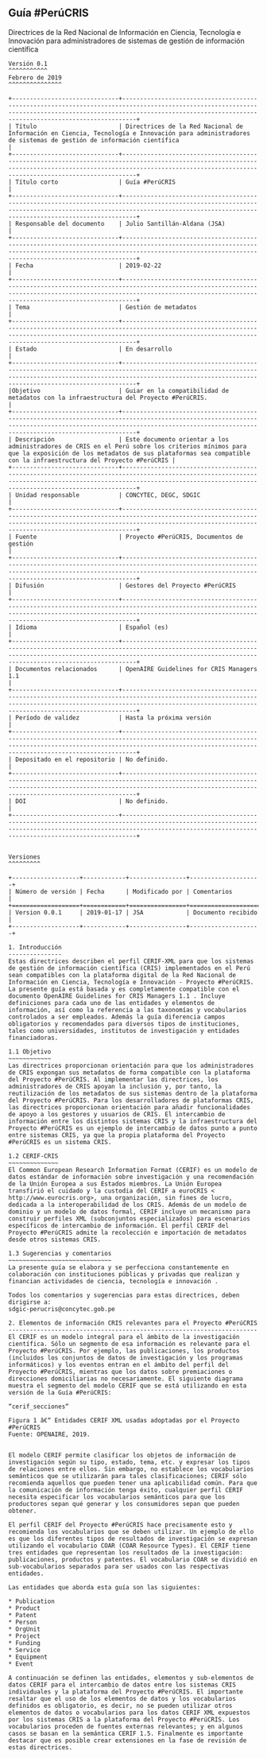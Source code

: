 Guía #PerúCRIS
--------------
Directrices de la Red Nacional de Información en Ciencia, Tecnología e Innovación para administradores de sistemas de gestión de información científica
~~~~~~~~~~~~~~~~~~~~~~~~~~~~~~~~~~~~~~~~~~~~~~~~~~~~~~~~~~~~~~~~~~~~~~~~~~~~~~~~~~~~~~~~~~~~~~~~~~~~~~~~~~~~~~~~~~~~~~~~~~~~~~~~~~~~~~~~~~~~~~~~~~~~~~~
Versión 0.1
^^^^^^^^^^^
Febrero de 2019
^^^^^^^^^^^^^^^

+------------------------------+----------------------------------------------------------------------------------------------------------------------------------------------------------------------------------------------------------------------+
| Título                       | Directrices de la Red Nacional de Información en Ciencia, Tecnología e Innovación para administradores de sistemas de gestión de información científica                                                              |
+------------------------------+----------------------------------------------------------------------------------------------------------------------------------------------------------------------------------------------------------------------+
| Título corto                 | Guía #PerúCRIS                                                                                                                                                                                                       |
+------------------------------+----------------------------------------------------------------------------------------------------------------------------------------------------------------------------------------------------------------------+
| Responsable del documento    | Julio Santillán-Aldana (JSA)                                                                                                                                                                                         |
+------------------------------+----------------------------------------------------------------------------------------------------------------------------------------------------------------------------------------------------------------------+
| Fecha                        | 2019-02-22                                                                                                                                                                                                           |
+------------------------------+----------------------------------------------------------------------------------------------------------------------------------------------------------------------------------------------------------------------+
| Tema                         | Gestión de metadatos                                                                                                                                                                                                 |
+------------------------------+----------------------------------------------------------------------------------------------------------------------------------------------------------------------------------------------------------------------+
| Estado                       | En desarrollo                                                                                                                                                                                                        |
+------------------------------+----------------------------------------------------------------------------------------------------------------------------------------------------------------------------------------------------------------------+
|Objetivo                      | Guiar en la compatibilidad de metadatos con la infraestructura del Proyecto #PerúCRIS.                                                                                                                               |
+------------------------------+----------------------------------------------------------------------------------------------------------------------------------------------------------------------------------------------------------------------+
| Descripción                  | Este documento orientar a los administradores de CRIS en el Perú sobre los criterios mínimos para que la exposición de los metadatos de sus plataformas sea compatible con la infraestructura del Proyecto #PerúCRIS |
+------------------------------+----------------------------------------------------------------------------------------------------------------------------------------------------------------------------------------------------------------------+
| Unidad responsable           | CONCYTEC, DEGC, SDGIC                                                                                                                                                                                                |
+------------------------------+----------------------------------------------------------------------------------------------------------------------------------------------------------------------------------------------------------------------+
| Fuente                       | Proyecto #PerúCRIS, Documentos de gestión                                                                                                                                                                            |
+------------------------------+----------------------------------------------------------------------------------------------------------------------------------------------------------------------------------------------------------------------+
| Difusión                     | Gestores del Proyecto #PerúCRIS                                                                                                                                                                                      |
+------------------------------+----------------------------------------------------------------------------------------------------------------------------------------------------------------------------------------------------------------------+
| Idioma                       | Español (es)                                                                                                                                                                                                         |
+------------------------------+----------------------------------------------------------------------------------------------------------------------------------------------------------------------------------------------------------------------+
| Documentos relacionados      | OpenAIRE Guidelines for CRIS Managers 1.1                                                                                                                                                                            |
+------------------------------+----------------------------------------------------------------------------------------------------------------------------------------------------------------------------------------------------------------------+
| Período de validez           | Hasta la próxima versión                                                                                                                                                                                             |
+------------------------------+----------------------------------------------------------------------------------------------------------------------------------------------------------------------------------------------------------------------+
| Depositado en el repositorio | No definido.                                                                                                                                                                                                         |
+------------------------------+----------------------------------------------------------------------------------------------------------------------------------------------------------------------------------------------------------------------+
| DOI                          | No definido.                                                                                                                                                                                                         |
+------------------------------+----------------------------------------------------------------------------------------------------------------------------------------------------------------------------------------------------------------------+


Versiones
^^^^^^^^^

+-------------------+------------+----------------+--------------------+
| Número de versión | Fecha      | Modificado por | Comentarios        |
+===================+============+================+====================+
| Version 0.0.1     | 2019-01-17 | JSA            | Documento recibido |
+-------------------+------------+----------------+--------------------+

1. Introducción
---------------
Estas directrices describen el perfil CERIF-XML para que los sistemas de gestión de información científica (CRIS) implementados en el Perú sean compatibles con la plataforma digital de la Red Nacional de Información en Ciencia, Tecnología e Innovación - Proyecto #PerúCRIS. La presente guía está basada y es completamente compatible con el documento OpenAIRE Guidelines for CRIS Managers 1.1 . Incluye definiciones para cada uno de las entidades y elementos de información, así como la referencia a las taxonomías y vocabularios controlados a ser empleados. Además la guía diferencia campos obligatorios y recomendados para diversos tipos de instituciones, tales como universidades, institutos de investigación y entidades financiadoras.

1.1 Objetivo
~~~~~~~~~~~~
Las directrices proporcionan orientación para que los administradores de CRIS expongan sus metadatos de forma compatible con la plataforma del Proyecto #PerúCRIS. Al implementar las directrices, los administradores de CRIS apoyan la inclusión y, por tanto, la reutilización de los metadatos de sus sistemas dentro de la plataforma del Proyecto #PerúCRIS. Para los desarrolladores de plataformas CRIS, las directrices proporcionan orientación para añadir funcionalidades de apoyo a los gestores y usuarios de CRIS. El intercambio de información entre los distintos sistemas CRIS y la infraestructura del Proyecto #PerúCRIS es un ejemplo de intercambio de datos punto a punto entre sistemas CRIS, ya que la propia plataforma del Proyecto #PerúCRIS es un sistema CRIS.

1.2 CERIF-CRIS
~~~~~~~~~~~~~~
El Common European Research Information Format (CERIF) es un modelo de datos estándar de información sobre investigación y una recomendación de la Unión Europea a sus Estados miembros. La Unión Europea transfirió el cuidado y la custodia del CERIF a euroCRIS < http://www.eurocris.org>, una organización, sin fines de lucro, dedicada a la interoperabilidad de los CRIS. Además de un modelo de dominio y un modelo de datos formal, CERIF incluye un mecanismo para construir perfiles XML (subconjuntos especializados) para escenarios específicos de intercambio de información. El perfil CERIF del Proyecto #PerúCRIS admite la recolección e importación de metadatos desde otros sistemas CRIS.

1.3 Sugerencias y comentarios
~~~~~~~~~~~~~~~~~~~~~~~~~~~~~
La presente guía se elabora y se perfecciona constantemente en colaboración con instituciones públicas y privadas que realizan y financian actividades de ciencia, tecnología e innovación .

Todos los comentarios y sugerencias para estas directrices, deben dirigirse a: 
sdgic-perucris@concytec.gob.pe 

2. Elementos de información CRIS relevantes para el Proyecto #PerúCRIS
----------------------------------------------------------------------
El CERIF es un modelo integral para el ámbito de la investigación científica. Sólo un segmento de esa información es relevante para el Proyecto #PerúCRIS. Por ejemplo, las publicaciones, los productos (incluidos los conjuntos de datos de investigación y los programas informáticos) y los eventos entran en el ámbito del perfil del Proyecto #PerúCRIS, mientras que los datos sobre premiaciones o direcciones domiciliarias no necesariamente. El siguiente diagrama muestra el segmento del modelo CERIF que se está utilizando en esta versión de la Guía #PerúCRIS:

“cerif_secciones“ 

Figura 1 â€“ Entidades CERIF XML usadas adoptadas por el Proyecto #PerúCRIS 
Fuente: OPENAIRE, 2019.


El modelo CERIF permite clasificar los objetos de información de investigación según su tipo, estado, tema, etc. y expresar los tipos de relaciones entre ellos. Sin embargo, no establece los vocabularios semánticos que se utilizarán para tales clasificaciones; CERIF sólo recomienda aquellos que pueden tener una aplicabilidad común. Para que la comunicación de información tenga éxito, cualquier perfil CERIF necesita especificar los vocabularios semánticos para que los productores sepan qué generar y los consumidores sepan que pueden obtener.

El perfil CERIF del Proyecto #PerúCRIS hace precisamente esto y recomienda los vocabularios que se deben utilizar. Un ejemplo de ello es que los diferentes tipos de resultados de investigación se expresan utilizando el vocabulario COAR (COAR Resource Types). El CERIF tiene tres entidades que representan los resultados de la investigación: publicaciones, productos y patentes. El vocabulario COAR se dividió en sub-vocabularios separados para ser usados con las respectivas entidades.

Las entidades que aborda esta guía son las siguientes:

* Publication
* Product
* Patent
* Person
* OrgUnit
* Project
* Funding
* Service
* Equipment
* Event

A continuación se definen las entidades, elementos y sub-elementos de datos CERIF para el intercambio de datos entre los sistemas CRIS individuales y la plataforma del Proyecto #PerúCRIS. El importante resaltar que el uso de los elementos de datos y los vocabularios definidos es obligatorio, es decir, no se pueden utilizar otros elementos de datos o vocabularios para los datos CERIF XML expuestos por los sistemas CRIS a la plataforma del Proyecto #PerúCRIS. Los vocabularios proceden de fuentes externas relevantes; y en algunos casos se basan en la semántica CERIF 1.5. Finalmente es importante destacar que es posible crear extensiones en la fase de revisión de estas directrices.

